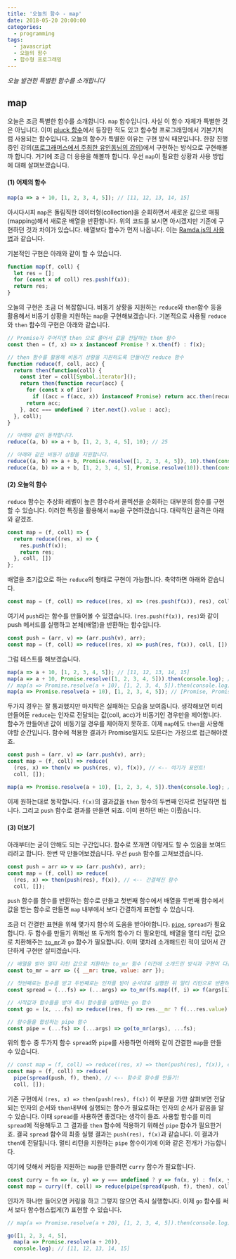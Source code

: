 ```yaml
---
title: '오늘의 함수 - map'
date: 2018-05-20 20:00:00
categories:
  - programming
tags:
  - javascript
  - 오늘의 함수
  - 함수형 프로그래밍
---
```

_오늘 발견한 특별한 함수를 소개합니다_

## map

오늘은 조금 특별한 함수를 소개합니다. `map` 함수입니다. 사실 이 함수 자체가 특별한 것은 아닙니다. 이미 [pluck 함수](/programming/javascript-daily-function-19/)에서 등장한 적도 있고 함수형 프로그래밍에서 기본기처럼 사용되는 함수입니다. 오늘의 함수가 특별한 이유는 구현 방식 때문입니다. 한창 진행 중인 강의([프로그래머스에서 주최한 유인동님의 강의](https://programmers.co.kr/learn/courses/3409))에서 구현하는 방식으로 구현해볼까 합니다. 거기에 조금 더 응용을 해볼까 합니다. 우선 `map`이 필요한 상황과 사용 방법에 대해 살펴보겠습니다.


#### (1) 어제의 함수

```javascript
map(a => a + 10, [1, 2, 3, 4, 5]); // [11, 12, 13, 14, 15]
```

아시다시피 `map`은 돌림직한 데이터형(collection)을 순회하면서 새로운 값으로 매핑(mapping)해서 새로운 배열을 반환합니다. 위의 코드를 보시면 아시겠지만 기존에 구현하던 것과 차이가 있습니다. 배열보다 함수가 먼저 나옵니다. 이는 [Ramda.js의 사용법](https://ramdajs.com/docs/#map)과 같습니다. 

기본적인 구현은 아래와 같이 할 수 있습니다.

```javascript
function map(f, coll) {
  let res = [];
  for (const x of coll) res.push(f(x));
  return res;
}
```

오늘의 구현은 조금 더 복잡합니다. 비동기 상황을 지원하는 `reduce`와 `then`함수 등을 활용해서 비동기 상황을 지원하는 `map`을 구현해보겠습니다. 기본적으로 사용될 `reduce`와 `then` 함수의 구현은 아래와 같습니다. 

```javascript
// Promise가 주어지면 then 으로 풀어서 값을 전달하는 then 함수
const then = (f, x) => x instanceof Promise ? x.then(f) : f(x);

// then 함수를 활용해 비동기 상황을 지원하도록 만들어진 reduce 함수
function reduce(f, coll, acc) {
  return then(function(coll) {
    const iter = coll[Symbol.iterator]();
    return then(function recur(acc) {
      for (const x of iter) 
        if ((acc = f(acc, x)) instanceof Promise) return acc.then(recur);
      return acc;
    }, acc === undefined ? iter.next().value : acc);
  }, coll);
}

// 아래와 같이 동작합니다.
reduce((a, b) => a + b, [1, 2, 3, 4, 5], 10); // 25

// 아래와 같은 비동기 상황을 지원합니다.
reduce((a, b) => a + b, Promise.resolve([1, 2, 3, 4, 5]), 10).then(console.log);
reduce((a, b) => a + b, [1, 2, 3, 4, 5], Promise.resolve(10)).then(console.log);
```

#### (2) 오늘의 함수

`reduce` 함수는 추상화 레벨이 높은 함수라서 콜렉션을 순회하는 대부분의 함수를 구현할 수 있습니다. 이러한 특징을 활용해서 `map`을 구현하겠습니다. 대략적인 골격은 아래와 같겠죠.

```javascript
const map = (f, coll) => {
  return reduce((res, x) => { 
    res.push(f(x)); 
    return res; 
  }, coll, [])
};
```

배열을 초기값으로 하는 `reduce`의 형태로 구현이 가능합니다. 축약하면 아래와 같습니다.

```javascript
const map = (f, coll) => reduce((res, x) => (res.push(f(x)), res), coll, []);
```

여기서 `push`라는 함수를 만들어볼 수 있겠습니다. `(res.push(f(x)), res)`와 같이 push 메서드를 실행하고 본체(배열)을 반환하는 함수입니다.

```javascript
const push = (arr, v) => (arr.push(v), arr);
const map = (f, coll) => reduce((res, x) => push(res, f(x)), coll, []);
```

그럼 테스트를 해보겠습니다. 

```javascript
map(a => a + 10, [1, 2, 3, 4, 5]); // [11, 12, 13, 14, 15]
map(a => a + 10, Promise.resolve([1, 2, 3, 4, 5])).then(console.log); // [11, 12, 13, 14, 15]
// map(a => Promise.resolve(a + 10), [1, 2, 3, 4, 5]).then(console.log); // Uncaught TypeError: map(...).then is not a function
map(a => Promise.resolve(a + 10), [1, 2, 3, 4, 5]); // [Promise, Promise, Promise, Promise, Promise]
```

두가지 경우는 잘 통과했지만 마지막은 실패하는 모습을 보여줍니다. 생각해보면 미리 만들어둔 `reduce`는 인자로 전달되는 값(coll, acc)가 비동기인 경우만을 제어합니다. 함수가 만들어낸 값이 비동기일 경우를 제어하지 못하죠. 이제 `map`에도 `then`을 사용해야할 순간입니다. 함수에 적용한 결과가 Promise일지도 모른다는 가정으로 접근해야겠죠.

```javascript
const push = (arr, v) => (arr.push(v), arr);
const map = (f, coll) => reduce(
  (res, x) => then(v => push(res, v), f(x)), // <-- 여기가 포인트!
  coll, []);

map(a => Promise.resolve(a + 10), [1, 2, 3, 4, 5]).then(console.log); // [11, 12, 13, 14, 15]
```

이제 원하는대로 동작합니다. `f(x)`의 결과값을 `then` 함수의 두번째 인자로 전달하면 됩니다. 그리고 `push` 함수로 결과를 만들면 되죠. 이미 원하던 바는 이뤘습니다. 

#### (3) 더보기

아래부터는 굳이 안해도 되는 구간입니다. 함수로 쪼개면 이렇게도 할 수 있음을 보여드리려고 합니다. 한번 막 만들어보겠습니다. 우선 `push` 함수를 고쳐보겠습니다.

```javascript
const push = arr => v => (arr.push(v), arr);
const map = (f, coll) => reduce(
  (res, x) => then(push(res), f(x)), // <-- 간결해진 함수
  coll, []);
```

`push` 함수를 함수를 반환하는 함수로 만들고 첫번째 함수에서 배열을 두번째 함수에서 값을 받는 함수로 만들면 `map` 내부에서 보다 간결하게 표현할 수 있습니다. 

조금 더 간결한 표현을 위해 몇가지 함수의 도움을 받아야합니다. [`pipe`](/programming/javascript-daily-function-20/), `spread`가 필요합니다. 두 함수를 만들기 위해선 또 두개의 함수가 더 필요한데, 배열을 멀티 리턴 값으로 치환해주는 [`to_mr`](/programming/javascript-daily-function-14/)과 `go` 함수가 필요합니다. 이미 몇차례 소개해드린 적이 있어서 간단하게 구현만 살피겠습니다.

```javascript
// 배열을 받아 멀티 리턴 값으로 치환하는 to_mr 함수 (이전에 소개드린 방식과 구현이 다릅니다)
const to_mr = arr => ({ __mr: true, value: arr });

// 첫번째로는 함수를 받고 두번째로는 인자를 받아 순서대로 실행한 뒤 멀티 리턴으로 반환하는 spread 함수
const spread = (...fs) => (...args) => to_mr(fs.map((f, i) => f(args[i])));

// 시작값과 함수들을 받아 즉시 함수들을 실행하는 go 함수
const go = (x, ...fs) => reduce((res, f) => res.__mr ? f(...res.value) : f(res), fs, x);

// 함수들을 합성하는 pipe 함수
const pipe = (...fs) => (...args) => go(to_mr(args), ...fs);
```

위의 함수 중 두가지 함수 `spread`와 `pipe`를 사용하면 아래와 같이 간결한 `map`을 만들 수 있습니다.

```javascript
// const map = (f, coll) => reduce((res, x) => then(push(res), f(x)), coll, []); // 기존 구현
const map = (f, coll) => reduce(
  pipe(spread(push, f), then), // <-- 함수로 함수를 만들기!
  coll, []);
```

기존 구현에서 `(res, x) => then(push(res), f(x))` 이 부분을 가만 살펴보면 전달되는 인자의 순서와 `then`내부에 실행되는 함수가 필요로하는 인자의 순서가 같음을 알 수 있습니다. 이때 `spread`를 사용하면 좋겠다는 생각이 들죠. 사용할 함수를 미리 `spread`에 적용해두고 그 결과를 `then` 함수에 적용하기 위해선 `pipe` 함수가 필요한거죠. 결국 `spread` 함수의 최종 실행 결과는 `push(res), f(x)`과 같습니다. 이 결과가 `then`에 전달됩니다. 멀티 리턴을 지원하는 `pipe` 함수이기에 이와 같은 전개가 가능합니다. 

여기에 덧해서 커링을 지원하는 `map`을 만들려면 `curry` 함수가 필요합니다.

```javascript
const curry = fn => (x, y) => y === undefined ? y => fn(x, y) : fn(x, y);
const map = curry((f, coll) => reduce(pipe(spread(push, f), then), coll, []));
```

인자가 하나만 들어오면 커링을 하고 그렇지 않으면 즉시 실행합니다. 이제 `go` 함수를 써서 보다 함수형스럽게(?) 표현할 수 있습니다.

```javascript
// map(a => Promise.resolve(a + 20), [1, 2, 3, 4, 5]).then(console.log); 

go([1, 2, 3, 4, 5], 
  map(a => Promise.resolve(a + 20)), 
  console.log); // [11, 12, 13, 14, 15]
```
